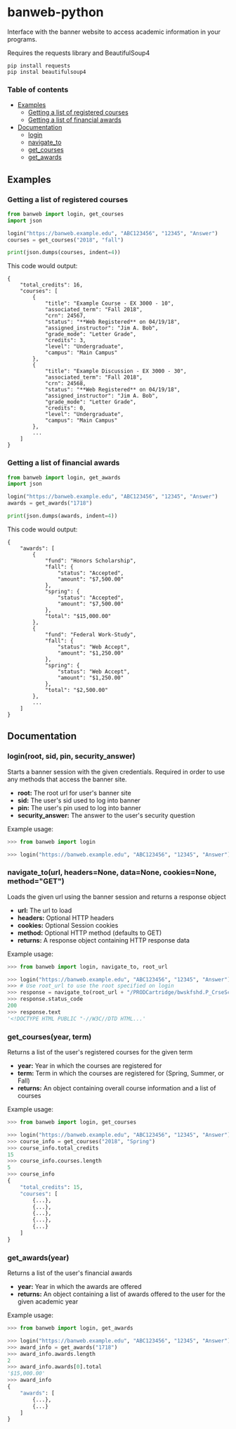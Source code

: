 # banweb-python
Interface with the banner website to access academic information in your programs.

Requires the requests library and BeautifulSoup4
```
pip install requests
pip instal beautifulsoup4
```
### Table of contents
  * [Examples](#examples)
    * [Getting a list of registered courses](#getting-a-list-of-registered-courses)
    * [Getting a list of financial awards](#getting-a-list-of-financial-awards)
  * [Documentation](#documentation)
    * [login](#loginroot-sid-pin-security_answer)
    * [navigate_to](#navigate_tourl-headersnone-datanone-cookiesnone-methodget)
    * [get_courses](#get_coursesyear-term)
    * [get_awards](#get_awardsyear)
## Examples
### Getting a list of registered courses
```python
from banweb import login, get_courses
import json

login("https://banweb.example.edu", "ABC123456", "12345", "Answer")
courses = get_courses("2018", "fall")

print(json.dumps(courses, indent=4))
```
This code would output:
```
{
    "total_credits": 16,
    "courses": [
        {
            "title": "Example Course - EX 3000 - 10",
            "associated_term": "Fall 2018",
            "crn": 24567,
            "status": "**Web Registered** on 04/19/18",
            "assigned_instructor": "Jim A. Bob",
            "grade_mode": "Letter Grade",
            "credits": 3,
            "level": "Undergraduate",
            "campus": "Main Campus"
        },
        {
            "title": "Example Discussion - EX 3000 - 30",
            "associated_term": "Fall 2018",
            "crn": 24568,
            "status": "**Web Registered** on 04/19/18",
            "assigned_instructor": "Jim A. Bob",
            "grade_mode": "Letter Grade",
            "credits": 0,
            "level": "Undergraduate",
            "campus": "Main Campus"
        },
        ...
    ]
}
```
### Getting a list of financial awards
```python
from banweb import login, get_awards
import json

login("https://banweb.example.edu", "ABC123456", "12345", "Answer")
awards = get_awards("1718")

print(json.dumps(awards, indent=4))
```
This code would output:
```
{
    "awards": [
        {
            "fund": "Honors Scholarship",
            "fall": {
                "status": "Accepted",
                "amount": "$7,500.00"
            },
            "spring": {
                "status": "Accepted",
                "amount": "$7,500.00"
            },
            "total": "$15,000.00"
        },
        {
            "fund": "Federal Work-Study",
            "fall": {
                "status": "Web Accept",
                "amount": "$1,250.00"
            },
            "spring": {
                "status": "Web Accept",
                "amount": "$1,250.00"
            },
            "total": "$2,500.00"
        },
        ...
    ]
}
```
## Documentation
### login(root, sid, pin, security_answer)
Starts a banner session with the given credentials. Required in order to use any methods that access the banner site.
  * **root:** The root url for user's banner site
  * **sid:** The user's sid used to log into banner
  * **pin:** The user's pin used to log into banner
  * **security_answer:** The answer to the user's security question

Example usage:
```python
>>> from banweb import login

>>> login("https://banweb.example.edu", "ABC123456", "12345", "Answer")
```

### navigate_to(url, headers=None, data=None, cookies=None, method="GET")
Loads the given url using the banner session and returns a response object
  * **url:** The url to load
  * **headers:** Optional HTTP headers
  * **cookies:** Optional Session cookies
  * **method:** Optional HTTP method (defaults to GET)
  * **returns:** A response object containing HTTP response data

Example usage:
```python
>>> from banweb import login, navigate_to, root_url

>>> login("https://banweb.example.edu", "ABC123456", "12345", "Answer")
>>> # Use root_url to use the root specified on login
>>> response = navigate_to(root_url + "/PRODCartridge/bwskfshd.P_CrseSchd?start_date_in=08/27/2018", method="GET", data={"start_date_in": "08/27/2018"})
>>> response.status_code
200
>>> response.text
'<!DOCTYPE HTML PUBLIC "-//W3C//DTD HTML...'
```

### get_courses(year, term)
Returns a list of the user's registered courses for the given term
  * **year:** Year in which the courses are registered for
  * **term:** Term in which the courses are registered for (Spring, Summer, or Fall)
  * **returns:** An object containing overall course information and a list of courses

Example usage:
```python
>>> from banweb import login, get_courses

>>> login("https://banweb.example.edu", "ABC123456", "12345", "Answer")
>>> course_info = get_courses("2018", "Spring")
>>> course_info.total_credits
15
>>> course_info.courses.length
5
>>> course_info
{
    "total_credits": 15,
    "courses": [
        {...},
        {...},
        {...},
        {...},
        {...}
    ]
}
```

### get_awards(year)
Returns a list of the user's financial awards
  * **year:** Year in which the awards are offered
  * **returns:** An object containing a list of awards offered to the user for the given academic year

Example usage:
```python
>>> from banweb import login, get_awards

>>> login("https://banweb.example.edu", "ABC123456", "12345", "Answer")
>>> award_info = get_awards("1718")
>>> award_info.awards.length
2
>>> award_info.awards[0].total
'$15,000.00'
>>> award_info
{
    "awards": [
        {...},
        {...}
    ]
}
```